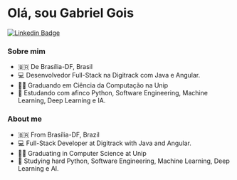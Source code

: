 # Olá, sou Gabriel Gois

[![Linkedin Badge](https://camo.githubusercontent.com/959e42c16d83d71891e40d4101023f84dfe9156b6875f05530fb0dca6f33c439/68747470733a2f2f696d672e736869656c64732e696f2f62616467652f2d4c696e6b6564496e2d626c75653f7374796c653d666c61742d737175617265266c6f676f3d4c696e6b6564696e266c6f676f436f6c6f723d7768697465266c696e6b3d68747470733a2f2f7777772e6c696e6b6564696e2e636f6d2f696e2f6761627269656c2d676f69732d3237383635353161382f)](https://www.linkedin.com/in/gabriel-gois-2786551a8/)

### [](https://github.com/gabriel-dotcom/gabriel-gois#sobre-mim)Sobre mim

-   🇧🇷  De Brasília-DF, Brasil
-   💻  Desenvolvedor Full-Stack na Digitrack com Java e Angular.
-   🧑‍🎓 Graduando em Ciência da Computação na Unip
-   🏃  Estudando com afinco Python, Software Engineering, Machine Learning, Deep Learning e IA.

### [](https://github.com/gabriel-dotcom/gabriel-gois#about-me)About me

-   🇧🇷  From Brasília-DF, Brazil
-   💻  Full-Stack Developer at Digitrack with Java and Angular.
-   🧑‍🎓 Graduating in Computer Science at Unip
-   🏃  Studying hard Python, Software Engineering, Machine Learning, Deep Learning e AI.
